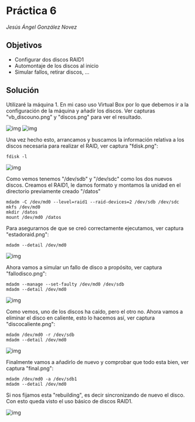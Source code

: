 # Práctica 6
*Jesús Ángel González Novez*
## Objetivos
* Configurar dos discos RAID1
* Automontaje de los discos al inicio
* Simular fallos, retirar discos, ...

## Solución
Utilizaré la máquina 1. En mi caso uso Virtual Box por lo que debemos ir a la configuración de la máquina y añadir los discos. Ver capturas "vb_discouno.png" y "discos.png" para ver el resultado.

![img](https://github.com/jesusgn90/SWAP2015/blob/master/Practicas/Practica6/vb_discouno.png)
![img](https://github.com/jesusgn90/SWAP2015/blob/master/Practicas/Practica6/discos.png)

Una vez hecho esto, arrancamos y buscamos la información relativa a los discos necesaria para realizar el RAID, ver captura "fdisk.png":

    fdisk -l

![img](https://github.com/jesusgn90/SWAP2015/blob/master/Practicas/Practica6/fdisk.png)

Como vemos tenemos "/dev/sdb" y "/dev/sdc" como los dos nuevos discos. Creamos el RAID1, le damos formato y montamos la unidad en el directorio previamente creado "/datos"
    
    mdadm -C /dev/md0 --level=raid1 --raid-devices=2 /dev/sdb /dev/sdc
    mkfs /dev/md0
    mkdir /datos
    mount /dev/md0 /datos

Para asegurarnos de que se creó correctamente ejecutamos, ver captura "estadoraid.png":

    mdadm --detail /dev/md0

![img](https://github.com/jesusgn90/SWAP2015/blob/master/Practicas/Practica6/estadoraid.png)

Ahora vamos a simular un fallo de disco a propósito, ver captura "fallodisco.png":

    mdadm --manage --set-faulty /dev/md0 /dev/sdb
    mdadm --detail /dev/md0

![img](https://github.com/jesusgn90/SWAP2015/blob/master/Practicas/Practica6/fallodisco.png)

Como vemos, uno de los discos ha caído, pero el otro no. Ahora vamos a eliminar el disco en caliente, esto lo hacemos así, ver captura "discocaliente.png":

    mdadm /dev/md0 -r /dev/sdb
    mdadm --detail /dev/md0

![img](https://github.com/jesusgn90/SWAP2015/blob/master/Practicas/Practica6/discocaliente.png)

Finalmente vamos a añadirlo de nuevo y comprobar que todo esta bien, ver captura "final.png":

    mdadm /dev/md0 -a /dev/sdb1
    mdadm --detail /dev/md0
    
Si nos fijamos esta "rebuilding", es decir sincronizando de nuevo el disco. Con esto queda visto el uso básico de discos RAID1.

![img](https://github.com/jesusgn90/SWAP2015/blob/master/Practicas/Practica6/final.png)


    

    


